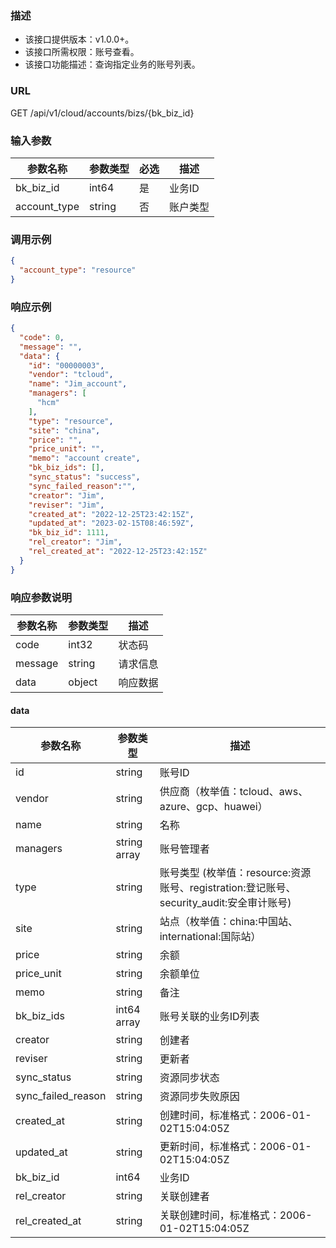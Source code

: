 ### 描述

- 该接口提供版本：v1.0.0+。
- 该接口所需权限：账号查看。
- 该接口功能描述：查询指定业务的账号列表。

### URL

GET /api/v1/cloud/accounts/bizs/{bk_biz_id}

### 输入参数

| 参数名称                 | 参数类型    | 必选 | 描述   |
|----------------------|---------|----|------|
| bk_biz_id            | int64   | 是  | 业务ID |
| account_type         | string  | 否  | 账户类型 |

### 调用示例

```json
{
  "account_type": "resource"
}
```

### 响应示例

```json
{
  "code": 0,
  "message": "",
  "data": {
    "id": "00000003",
    "vendor": "tcloud",
    "name": "Jim_account",
    "managers": [
      "hcm"
    ],
    "type": "resource",
    "site": "china",
    "price": "",
    "price_unit": "",
    "memo": "account create",
    "bk_biz_ids": [],
    "sync_status": "success",
    "sync_failed_reason":"",
    "creator": "Jim",
    "reviser": "Jim",
    "created_at": "2022-12-25T23:42:15Z",
    "updated_at": "2023-02-15T08:46:59Z",
    "bk_biz_id": 1111,
    "rel_creator": "Jim",
    "rel_created_at": "2022-12-25T23:42:15Z"
  }
}
```

### 响应参数说明

| 参数名称    | 参数类型   | 描述   |
|---------|--------|------|
| code    | int32  | 状态码  |
| message | string | 请求信息 |
| data    | object | 响应数据 |

#### data
| 参数名称            | 参数类型         | 描述                                                               |
|-----------------|--------------|------------------------------------------------------------------|
| id              | string       | 账号ID                                                             |
| vendor          | string       | 供应商（枚举值：tcloud、aws、azure、gcp、huawei）                             |
| name            | string       | 名称                                                               |
| managers        | string array | 账号管理者                                                            |
| type            | string       | 账号类型 (枚举值：resource:资源账号、registration:登记账号、security_audit:安全审计账号) |
| site            | string       | 站点（枚举值：china:中国站、international:国际站）                              |
| price           | string       | 余额                                                               |
| price_unit      | string       | 余额单位                                                             |
| memo            | string       | 备注                                                               |
| bk_biz_ids      | int64 array  | 账号关联的业务ID列表                                                      |
| creator         | string       | 创建者                                                              |
| reviser         | string       | 更新者                                                              |
| sync_status              | string       | 资源同步状态                                                              |
| sync_failed_reason       | string       | 资源同步失败原因                                                              |
| created_at      | string       | 创建时间，标准格式：2006-01-02T15:04:05Z                                   |
| updated_at      | string       | 更新时间，标准格式：2006-01-02T15:04:05Z                                   |
| bk_biz_id       | int64        | 业务ID                                                             |
| rel_creator     | string       | 关联创建者                                                            |
| rel_created_at  | string       | 关联创建时间，标准格式：2006-01-02T15:04:05Z                                 |
